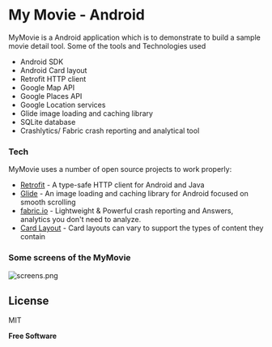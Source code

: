 # My Movie - Android

MyMovie is a Android application which is to demonstrate to build a sample movie detail tool. Some of the tools and Technologies used

  - Android SDK
  - Android Card layout
  - Retrofit HTTP client
  - Google Map API
  - Google Places API
  - Google Location services
  - Glide image loading and caching library
  - SQLite database
  - Crashlytics/ Fabric crash reporting and analytical tool
  
### Tech

MyMovie uses a number of open source projects to work properly:

* [Retrofit] - A type-safe HTTP client for Android and Java
* [Glide] - An image loading and caching library for Android focused on smooth scrolling
* [fabric.io] - Lightweight & Powerful crash reporting and Answers, analytics you don't need to analyze.
* [Card Layout] - Card layouts can vary to support the types of content they contain

### Some screens of the MyMovie
![screens.png](https://www.dropbox.com/s/yhxysp5boh887y1/screens.png?dl=0&raw=1)

License
----

MIT


**Free Software**

[//]: # (These are reference links used in the body of this note and get stripped out when the markdown processor does its job. There is no need to format nicely because it shouldn't be seen. Thanks SO - http://stackoverflow.com/questions/4823468/store-comments-in-markdown-syntax)


   [Retrofit]: <https://github.com/joemccann/dillinger>
   [Glide]: <https://github.com/bumptech/glide>
   [fabric.io]: <https://fabric.io/kits/android/crashlytics>
   [Card Layout]: <http://daringfireball.net/projects/markdown/>


 


 
